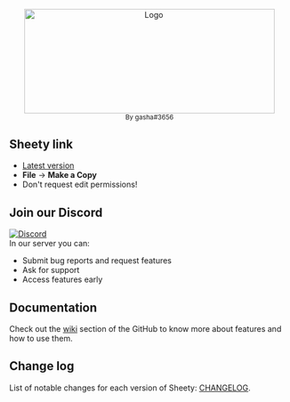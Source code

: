 <p align="center">
  
  <p align="center">
    <img src="https://i.imgur.com/Dlaubpx.png" alt="Logo" width="450" height="187.5">
  <br>
      <sub align="center">By gasha#3656</sub>
  </p>

  
## Sheety link
- [Latest version](https://docs.google.com/spreadsheets/d/1Qw1_P1EHgwnehXWLbQQNoUi1QgfKOSpa5wiNA6eN0zE)
- <b>File</b> → <b>Make a Copy</b>
- Don't request edit permissions!

## Join our Discord
[![Discord](https://user-images.githubusercontent.com/5113962/116616080-e2a0ee80-a944-11eb-8c1f-b838233b29d5.png)][discord]
<br>
In our server you can:
- Submit bug reports and request features
- Ask for support
- Access features early

## Documentation
Check out the [wiki](https://github.com/gaasha/sheety/wiki) section of the GitHub to know more about features and how to use them.

## Change log
List of notable changes for each version of Sheety: [CHANGELOG](CHANGELOG.md).

[discord]: https://discord.gg/8WG7bR58QE
[sheety]: https://docs.google.com/spreadsheets/d/1Qw1_P1EHgwnehXWLbQQNoUi1QgfKOSpa5wiNA6eN0zE

